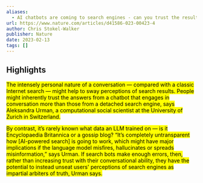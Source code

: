 ```yaml
---
aliases:
  - AI chatbots are coming to search engines - can you trust the results?
url: https://www.nature.com/articles/d41586-023-00423-4
author: Chris Stokel-Walker
publisher: Nature
date: 2023-02-13
tags: []
---
```


## Highlights
<mark>The intensely personal nature of a conversation — compared with a classic Internet search — might help to sway perceptions of search results. People might inherently trust the answers from a chatbot that engages in conversation more than those from a detached search engine, says Aleksandra Urman, a computational social scientist at the University of Zurich in Switzerland.</mark>

<mark>By contrast, it’s rarely known what data an LLM trained on — is it Encyclopaedia Britannica or a gossip blog? “It’s completely untransparent how [AI-powered search] is going to work, which might have major implications if the language model misfires, hallucinates or spreads misinformation,” says Urman. If search bots make enough errors, then, rather than increasing trust with their conversational ability, they have the potential to instead unseat users' perceptions of search engines as impartial arbiters of truth, Urman says.</mark>

